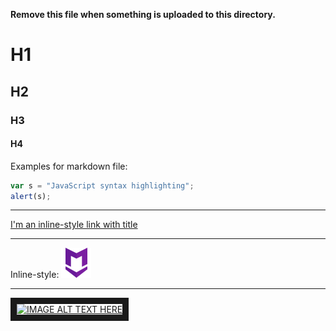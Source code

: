 **Remove this file when something is uploaded to this directory.**

# H1
## H2
### H3
#### H4

Examples for markdown file:
```javascript
var s = "JavaScript syntax highlighting";
alert(s);
```

***

[I'm an inline-style link with title](https://www.google.com "Google's Homepage")

---

Inline-style: 
![alt text](https://github.com/adam-p/markdown-here/raw/master/src/common/images/icon48.png "Logo Title Text 1")

___

<a href="http://www.youtube.com/watch?feature=player_embedded&v=YOUTUBE_VIDEO_ID_HERE
" target="_blank"><img src="http://img.youtube.com/vi/YOUTUBE_VIDEO_ID_HERE/0.jpg" 
alt="IMAGE ALT TEXT HERE" width="240" height="180" border="10" /></a>

